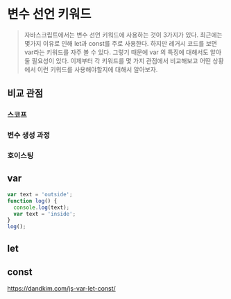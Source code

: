 # 변수 선언 키워드

> 자바스크립트에서는 변수 선언 키워드에 사용하는 것이 3가지가 있다. 최근에는 몇가지 이유로 인해 let과 const를 주로 사용한다. 하지만 레거시 코드를 보면 var라는 키워드를 자주 볼 수 있다. 그렇기 때문에 var 의 특징에 대해서도 알아둘 필요성이 있다. 이제부터 각 키워드를 몇 가지 관점에서 비교해보고 어떤 상황에서 이런 키워드를 사용해야할지에 대해서 알아보자.

## 비교 관점

### 스코프

### 변수 생성 과정

### 호이스팅

## var

```js
var text = 'outside';
function log() {
  console.log(text);
  var text = 'inside';
}
log();
```

## let

## const

https://dandkim.com/js-var-let-const/
